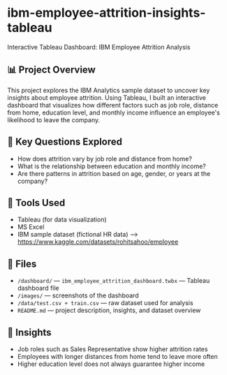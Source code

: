 # ibm-employee-attrition-insights-tableau
Interactive Tableau Dashboard: IBM Employee Attrition Analysis

## 📊 Project Overview
This project explores the IBM Analytics sample dataset to uncover key insights about employee attrition. 
Using Tableau, I built an interactive dashboard that visualizes how different factors such as job role, distance from home, education level, and monthly income influence an employee's likelihood to leave the company.

## 🧠 Key Questions Explored
- How does attrition vary by job role and distance from home?
- What is the relationship between education and monthly income?
- Are there patterns in attrition based on age, gender, or years at the company?

## 🔧 Tools Used
- Tableau (for data visualization)
- MS Excel 
- IBM sample dataset (fictional HR data) --> https://www.kaggle.com/datasets/rohitsahoo/employee

## 📁 Files
- `/dashboard/` — `ibm_employee_attrition_dashboard.twbx` — Tableau dashboard file
- `/images/` — screenshots of the dashboard
- `/data/test.csv + train.csv` — raw dataset used for analysis  
- `README.md` — project description, insights, and dataset overview

## 📌 Insights
- Job roles such as Sales Representative show higher attrition rates
- Employees with longer distances from home tend to leave more often
- Higher education level does not always guarantee higher income
